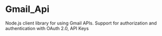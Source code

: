 


# Gmail_Api

Node.js client library for using Gmail APIs. Support for authorization and authentication with OAuth 2.0, API Keys
